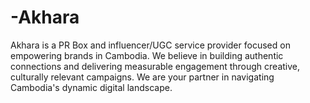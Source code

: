# -Akhara
Akhara is a PR Box and influencer/UGC service provider focused on empowering brands in Cambodia. We believe in building authentic connections and delivering measurable engagement through creative, culturally relevant campaigns. We are your partner in navigating Cambodia's dynamic digital landscape.
